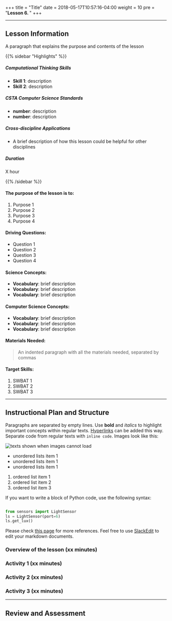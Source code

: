 +++
title = "Title"
date =  2018-05-17T10:57:16-04:00
weight = 10
pre = "<b>Lesson 6. </b>"
+++

---

## Lesson Information

A paragraph that explains the purpose and contents of the lesson

{{% sidebar "Highlights" %}}

##### Computational Thinking Skills

* **Skill 1**: description
* **Skill 2**: description

##### CSTA Computer Science Standards

* **number**: description
* **number**: description

##### Cross-discipline Applications

* A brief description of how this lesson could be helpful for other
disciplines

##### Duration

X hour

{{% /sidebar %}}

#### The purpose of the lesson is to:

1. Purpose 1
2. Purpose 2
3. Purpose 3
4. Purpose 4

#### Driving Questions:

* Question 1
* Question 2
* Question 3
* Question 4

#### Science Concepts:

* **Vocabulary**: brief description
* **Vocabulary**: brief description
* **Vocabulary**: brief description

#### Computer Science Concepts:

* **Vocabulary**: brief description
* **Vocabulary**: brief description
* **Vocabulary**: brief description

#### Materials Needed:

> An indented paragraph with all the materials needed, separated by commas

#### Target Skills:

1. SWBAT 1
2. SWBAT 2
3. SWBAT 3

---

## Instructional Plan and Structure

Paragraphs are separated by empty lines. Use **bold** and *italics* to highlight important concepts within regular texts. [Hyperlinks](http://google.com) can be added this way. Separate code from regular texts with `inline code`. Images look like this:

![texts shown when images cannot load](https://goo.gl/images/RK3cK5)

* unordered lists item 1
* unordered lists item 1
* unordered lists item 1

1. ordered list item 1
2. ordered list item 2
3. ordered list item 3

If you want to write a block of Python code, use the following syntax:

``` python

from sensors import LightSensor
ls = LightSensor(port=6)
ls.get_lux()

```

Please check [this page](https://help.ghost.org/article/4-markdown-guide) for more references. Feel free to use [SlackEdit](https://slackedit.io) to edit your markdown documents.

### Overview of the lesson (xx minutes)

### Activity 1 (xx minutes)

### Activity 2 (xx minutes)

### Activity 3 (xx minutes)

---

## Review and Assessment
